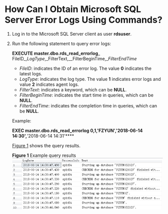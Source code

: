 # How Can I Obtain Microsoft SQL Server Error Logs Using Commands?<a name="rds_faq_0059"></a>

1.  Log in to the Microsoft SQL Server client as user  **rdsuser**.
2.  Run the following statement to query error logs:

    **EXECUTE master.dbo.rds\_read\_errorlog**_ FileID_,_LogType_,_FilterText,__FilterBeginTime,__FilterEndTime_

    -   _FileID_: indicates the ID of an error log. The value  **0**  indicates the latest logs.
    -   _LogType_: indicates the log type. The value  **1**  indicates error logs and value  **2**  indicates agent logs.
    -   _FilterText_: indicates a keyword, which can be  **NULL**.
    -   _FilterBeginTime_: indicates the start time in queries, which can be  **NULL**.
    -   _FilterEndTime_: indicates the completion time in queries, which can be  **NULL**.

    Example:

    **EXEC master.dbo.rds\_read\_errorlog 0,1,'FZYUN','2018-06-14 14:30',**'2018-06-14 14:31'****

    [Figure 1](#f84f34c123aa54ed78685e291aea78a31)  shows the query results.

    **Figure  1**  Example query results<a name="f84f34c123aa54ed78685e291aea78a31"></a>  
    ![](figures/example-query-results.png "example-query-results")


